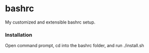 bashrc
======

My customized and extensible bashrc setup.

### Installation
Open command prompt, cd into the bashrc folder, and run ./install.sh
